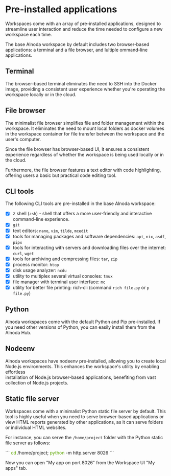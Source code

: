 # Pre-installed applications

Workspaces come with an array of pre-installed applications, designed to streamline user interaction and reduce the time needed to configure 
a new workspace each time. 

The base Alnoda workspace by default includes two browser-based applications: a terminal and a file browser, and lultiple ommand-line applications. 

## Terminal 

The browser-based terminal eliminates the need to SSH into the Docker image, providing a consistent user experience whether you're operating the workspace locally 
or in the cloud.

## File browser 

The minimalist file browser simplifies file and folder management within the workspace. It eliminates the need to mount local folders as docker volumes 
in the workspace container for file transfer between the workspace and the user's computer. 

Since the file browser has browser-based UI, it ensures a consistent experience regardless of whether the workspace is being used locally or in the cloud.

Furthermore, the file browser features a text editor with code highlighting, offering users a basic but practical code editing tool.

## CLI tools 

The following CLI tools are pre-installed in the base Alnoda workspace:

- [x] z shell (`zsh`) - shell that offers a more user-friendly and interactive command-line experience. 
- [x] `git`
- [x] text editors: `nano`, `vim`, `tilde`, `mcedit`
- [x] tools for managing packages and software dependencies: `apt`, `nix`, `asdf`, `pipx`
- [x] tools for interacting with servers and downloading files over the internet: `curl`, `wget`
- [x] tools for archiving and compressing files: `tar`, `zip`
- [x] process monitor: `htop`
- [x] disk usage analyzer: `ncdu`
- [x] utility to multiplex several virtual consoles: `tmux`
- [x] file manager with terminal user interface: `mc`
- [x] utility for better file printing: rich-cli (command `rich file.py` or `p file.py`)

## Python 

Alnoda workspaces come with the default Python and Pip pre-installed. If you need other versions of Python, you can easily install them from the Alnoda Hub.

## Nodeenv 

Alnoda workspaces have nodeenv pre-installed, allowing you to create local Node.js environments. This enhances the workspace's utility by enabling effortless  
installation of Node.js browser-based applications, benefiting from vast collection of Node.js projects.

## Static file server 

Workspaces come with a minimalist Python static file server by default. This tool is highly useful when you need to serve browser-based applications 
or view HTML reports generated by other applications, as it can serve folders or individual HTML websites. 

For instance, you can serve the `/home/project` folder with the Python static file server as follows:

<div class="termy">
```
<font color="#5EA702">cd</font> /home/project; <font color="#5EA702">python</font> -m http.server 8026
```
</div>

Now you can open "My app on port 8026" from the Workspace UI "My apps" tab.